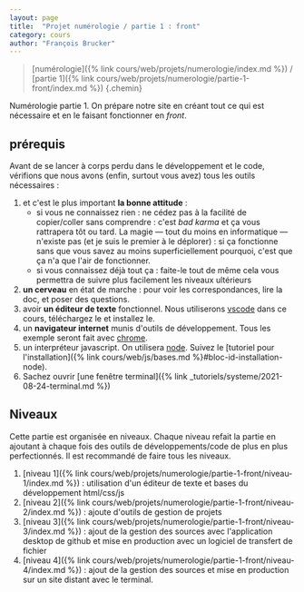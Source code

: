 ```yaml
---
layout: page
title:  "Projet numérologie / partie 1 : front"
category: cours
author: "François Brucker"
---
```


> [numérologie]({% link cours/web/projets/numerologie/index.md %}) / [partie 1]({% link cours/web/projets/numerologie/partie-1-front/index.md %})
{.chemin}

Numérologie partie 1. On prépare notre site en créant tout ce qui est nécessaire et en le faisant fonctionner en *front*.

## prérequis

Avant de se lancer à corps perdu dans le développement et le code, vérifions que nous avons (enfin, surtout vous avez) tous les outils nécessaires :

1. et c'est le plus important **la bonne attitude** :
   * si vous ne connaissez rien : ne cédez pas à la facilité de copier/coller sans comprendre : c'est *bad karma* et ça vous rattrapera tôt ou tard. La magie — tout du moins en informatique — n'existe pas (et je suis le premier à le déplorer) : si ça fonctionne sans que vous savez au moins superficiellement pourquoi, c'est que ça n'a que l'air de fonctionner.
   * si vous connaissez déjà tout ça : faite-le tout de même cela vous permettra de suivre plus facilement les niveaux ultérieurs
2. **un cerveau** en état de marche : pour voir les correspondances, lire la doc, et poser des questions.
3. avoir **un éditeur de texte** fonctionnel. Nous utiliserons [vscode](https://code.visualstudio.com/) dans ce cours, téléchargez le et installez le.
4. un **navigateur internet** munis d'outils de développement. Tous les exemple seront fait avec [chrome](https://www.google.fr/chrome/).
5. un interpréteur javascript. On utilisera [node](https://nodejs.org/en/). Suivez le [tutoriel pour l'installation]({% link cours/web/js/bases.md %}#bloc-id-installation-node).
6. Sachez ouvrir [une fenêtre terminal]({% link _tutoriels/systeme/2021-08-24-terminal.md %})

## Niveaux

Cette partie est organisée en niveaux. Chaque niveau refait la partie en ajoutant à chaque fois des outils de développements/code de plus en plus perfectionnés. Il est recommandé de faire tous les niveaux.

1. [niveau 1]({% link cours/web/projets/numerologie/partie-1-front/niveau-1/index.md %}) : utilisation d'un éditeur de texte et bases du développement html/css/js
2. [niveau 2]({% link cours/web/projets/numerologie/partie-1-front/niveau-2/index.md %}) : ajoute d'outils de gestion de projets
3. [niveau 3]({% link cours/web/projets/numerologie/partie-1-front/niveau-3/index.md %}) : ajout de la gestion des sources avec l'application desktop de github et mise en production avec un logiciel de transfert de fichier
4. [niveau 4]({% link cours/web/projets/numerologie/partie-1-front/niveau-4/index.md %}) : ajout de la gestion des sources et mise en production sur un site distant avec le terminal.
